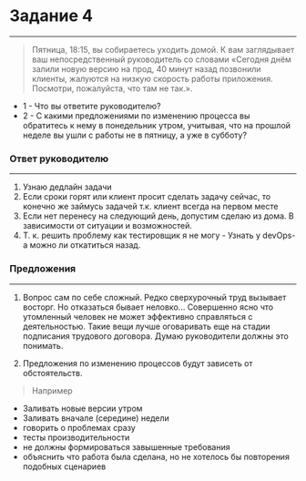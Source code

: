 # Задание 4
***

> Пятница, 18:15, вы собираетесь уходить домой.
К вам заглядывает ваш непосредственный руководитель со словами «Сегодня днём залили новую версию на прод,
40 минут назад позвонили клиенты, жалуются на низкую скорость работы приложения.
Посмотри, пожалуйста, что там не так.».

- 1 - Что вы ответите руководителю?
- 2 - С какими предложениями по изменению процесса вы обратитесь к нему в понедельник утром,
учитывая, что на прошлой неделе вы ушли с работы не в пятницу,
а уже в субботу?



### Ответ руководителю
***

1) Узнаю дедлайн задачи
2) Если сроки горят или клиент просит сделать задачу сейчас,
то конечно же займусь задачей т.к. клиент всегда на первом месте
3) Если нет перенесу на следующий день, допустим сделаю из дома. В зависимости от ситуации и возможностей.
4) Т. к. решить проблему как тестировщик я не могу - Узнать у devOps-а можно ли откатиться назад.

### Предложения
***

1) Вопрос сам по себе сложный.
Редко сверхурочный труд вызывает восторг.
Но отказаться бывает неловко...
Совершенно ясно что утомленный человек не может эффективно справляться с деятельностью.
Такие вещи лучше оговаривать еще на стадии подписания трудового договора.
Думаю руководители должны это понимать.

2) Предложения по изменению процессов будут зависеть от обстоятельств.
> Например
- Заливать новые версии утром
- Заливать вначале (середине) недели
- говорить о проблемах сразу
- тесты производительности
- не должны формироваться завышенные требования
- объяснить что работа была сделана, но не хотелось бы повторения подобных сценариев


